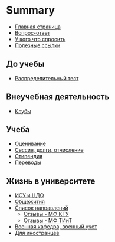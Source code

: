 # Summary

* [Главная страница](README.md)
* [Вопрос-ответ](qa.md)
* [У кого что спросить](department.md)
* [Полезные ссылки](links.md)

## До учебы

* [Распределительный тест](entry_test.md)

## Внеучебная деятельность

* [Клубы](clubs.md)
<!-- * [Волонтерство](volunteers.md)
* [Научная деятельность](science.md)
* [Мероприятия](events.md) -->

## Учеба

* [Оценивание](study/evaluation.md)
* [Сессия, долги, отчисление](study/session.md)
* [Стипендия](study/grants.md)
* [Переводы](study/transfer.md)

## Жизнь в университете

* [ИСУ и ЦДО](other/isu_de.md)
* [Общежития](other/dorm.md)
* [Список направлений](programs.md)
	* [Отзывы - МФ КТУ](programs/ktu.md)
	* [Отзывы - МФ ТИнТ](programs/tint.md)
* [Военная кафедра, военный учет](other/army.md)
* [Для иностранцев](foreigner.md)
